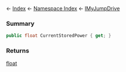 ← [Index](Api-Index) ← [Namespace Index](Namespace-Index) ← [IMyJumpDrive](Sandbox.ModAPI.Ingame.IMyJumpDrive)

### Summary

```csharp
public float CurrentStoredPower { get; }
```

### Returns

[float](https://docs.microsoft.com/en-us/dotnet/api/System.Single?view=netframework-4.6)

